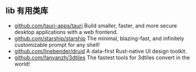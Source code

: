 ## lib 有用类库
- [github.com/tauri-apps/tauri](https://github.com/tauri-apps/tauri) Build smaller, faster, and more secure desktop applications with a web frontend.
- [github.com/starship/starship](https://github.com/starship/starship) The minimal, blazing-fast, and infinitely customizable prompt for any shell!
- [github.com/linebender/druid](https://github.com/linebender/druid) A data-first Rust-native UI design toolkit.
- [github.com/fanvanzh/3dtiles](https://github.com/fanvanzh/3dtiles) The fastest tools for 3dtiles convert in the world!